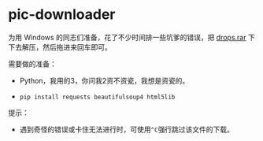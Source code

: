 # pic-downloader

为用 Windows 的同志们准备，花了不少时间排一些坑爹的错误，把 [drops.rar](http://pan.baidu.com/s/1nvuAal7) 下下去解压，然后拖进来回车即可。

需要做的准备：

 - Python，我用的3，你问我2资不资瓷，我想是资瓷的。

 - `pip install requests beautifulsoup4 html5lib`

提示：

 - 遇到奇怪的错误或卡住无法进行时，可使用`^C`强行跳过该文件的下载。
